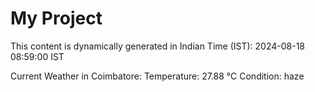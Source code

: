 # My Project

This content is dynamically generated in Indian Time (IST): 2024-08-18 08:59:00 IST


Current Weather in Coimbatore:
Temperature: 27.88 °C
Condition: haze
